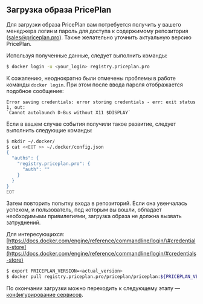 ## Загрузка образа PricePlan

Для загрузки образа PricePlan вам потребуется получить у вашего менеджера логин
и пароль для доступа к содержимому репозитория
([sales@priceplan.pro](mailto:sales@priceplan.pro)). Также желательно уточнить
актуальную версию PricePlan.

Используя полученные данные, следует выполнить команды:

```bash
$ docker login -u <your_login> registry.priceplan.pro
```

К сожалению, неоднократно были отмечены проблемы в работе команды
`docker login`. При этом после ввода пароля отображается подобное сообщение:

    Error saving credentials: error storing credentials - err: exit status 1, out:
    `Cannot autolaunch D-Bus without X11 $DISPLAY`

Если в вашем случае события получили такое развитие, следует выполнить
следующие команды:

```bash
$ mkdir ~/.docker/
$ cat <<EOT >> ~/.docker/config.json
{
  "auths": {
    "registry.priceplan.pro": {
      "auth": ""
    }
  }
}
EOT
```

Затем повторить попытку входа в репозиторий. Если она увенчалась успехом, и
пользователь, под которым вы вошли, обладает необходимыми привилегиями, загрузка
образа не должна вызвать затруднений.

Для интересующихся: [https://docs.docker.com/engine/reference/commandline/login/\#credentials-store](https://docs.docker.com/engine/reference/commandline/login/#credentials-store)

```bash
$ export PRICEPLAN_VERSION=<actual_version>
$ docker pull registry.priceplan.pro/priceplan/priceplan:${PRICEPLAN_VERSION}
```

По окончании загрузки можно переходить к следующему этапу — [конфигурирование
сервисов](configuration.md).
